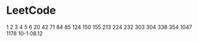 # LeetCode

1
2
3
4
5
6
20
42
71
84
85
124
150
155
    213
    224
232
303
304
338
    354
1047
1178
    10-1
    08.12